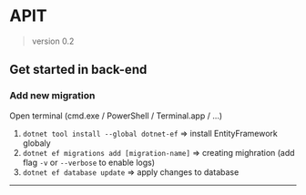 ﻿# APIT
> version 0.2

Get started in back-end
-------------------------

### Add new migration

Open terminal (cmd.exe / PowerShell / Terminal.app / ...)

1. `dotnet tool install --global dotnet-ef` => install EntityFramework globaly
2. `dotnet ef migrations add [migration-name]` => creating mighration (add flag `-v` or `--verbose` to enable logs)
3. `dotnet ef database update` => apply changes to database
-------------------------
